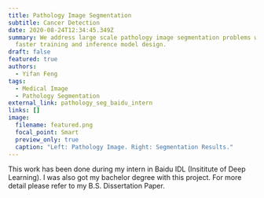 ```yaml
---
title: Pathology Image Segmentation
subtitle: Cancer Detection
date: 2020-08-24T12:34:45.349Z
summary: We address large scale pathology image segmentation problems with a
  faster training and inference model design.
draft: false
featured: true
authors:
  - Yifan Feng
tags:
  - Medical Image
  - Pathology Segmentation
external_link: pathology_seg_baidu_intern
links: []
image:
  filename: featured.png
  focal_point: Smart
  preview_only: true
  caption: "Left: Pathology Image. Right: Segmentation Results."
---
```

This work has been done during my intern in Baidu IDL (Insititute of Deep Learning). I was also got my bachelor degree with this project. For more detail please refer to my B.S. Dissertation Paper.